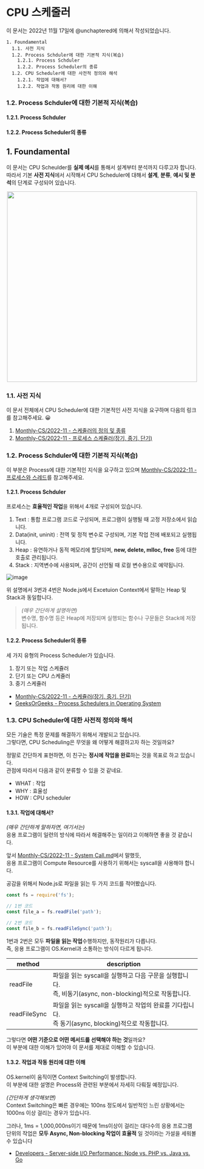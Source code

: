 # CPU 스케줄러

이 문서는 2022년 11월 17일에 @unchaptered에 의해서 작성되었습니다.

```
1. Foundamental
  1.1. 사전 지식
  1.2. Process Schduler에 대한 기본적 지식(복습)
    1.2.1. Process Schduler
    1.2.2. Process Scheduler의 종류
  1.2. CPU Scheduler에 대한 사전적 정의와 해석
    1.2.1. 작업에 대해서?
    1.2.2. 작업과 작동 원리에 대한 이해
```

### 1.2. Process Schduler에 대한 기본적 지식(복습)
#### 1.2.1. Process Schduler
#### 1.2.2. Process Scheduler의 종류

## 1. Foundamental

이 문서는 CPU Scheulder를 **실제 예시**를 통해서 설계부터 분석까지 다루고자 합니다.<br>
따라서 기본 **사전 지식**에서 시작해서 CPU Scheduler에 대해서 **설계**, **분류**, **예시 및 분석**의 단계로 구성되어 있습니다.

<p align="center">
   <img style="width: 500px;" src="https://user-images.githubusercontent.com/86306802/202479429-9994c417-2454-4e85-a53d-41ede2760602.jpg"/>
</p>

### 1.1. 사전 지식

이 문서 전체에서 CPU Scheduler에 대한 기본적인 사전 지식을 요구하며 다음의 링크를 참고해주세요. 😀

1. [Monthly-CS/2022-11 - 스케줄러의 정의 및 종류](https://github.com/monthly-cs/2022-11/blob/main/CPU%20%EC%8A%A4%EC%BC%80%EC%A4%84%EB%A7%81/1.%20%EC%8A%A4%EC%BC%80%EC%A4%84%EB%9F%AC%EC%9D%98%20%EC%A0%95%EC%9D%98%20%EB%B0%8F%20%EC%A2%85%EB%A5%98.md)
2. [Monthly-CS/2022-11 - 프로세스 스케쥴러(장기, 중기, 단기)](https://github.com/monthly-cs/2022-11/blob/main/CPU%20%EC%8A%A4%EC%BC%80%EC%A4%84%EB%A7%81/2.%20%EC%8A%A4%EC%BC%80%EC%A5%B4%EB%9F%AC(%EC%9E%A5%EA%B8%B0%2C%20%EC%A4%91%EA%B8%B0%2C%20%EB%8B%A8%EA%B8%B0).md)

### 1.2. Process Schduler에 대한 기본적 지식(복습)

이 부분은 Process에 대한 기본적인 지식을 요구하고 있으며 [Monthly-CS/2022-11 - 프로세스와 스레드](https://github.com/monthly-cs/2022-11/blob/main/%ED%94%84%EB%A1%9C%EC%84%B8%EC%8A%A4%2C%20%EC%8A%A4%EB%A0%88%EB%93%9C/1.%20%ED%94%84%EB%A1%9C%EC%84%B8%EC%8A%A4%EC%99%80%20%EC%8A%A4%EB%A0%88%EB%93%9C%EC%9D%98%20%EC%B0%A8%EC%9D%B4.md)를 참고해주세요.

#### 1.2.1. Process Schduler

프로세스는 **효율적인 작업**을 위해서 4개로 구성되어 있습니다.

1. Text : 통합 프로그램 코드로 구성되며, 프로그램이 실행될 때 고정 저장소에서 읽습니다.
2. Data(init, uninit) : 전역 및 정적 변수로 구성되며, 기본 작업 전에 배포되고 실행됩니다.
3. Heap : 유연하거나 동적 메모리에 할당되며, **new, delete, mlloc, free** 등에 대한 호출로 관리됩니다.
4. Stack : 지역변수에 사용되며, 공간이 선언될 때 로컬 변수용으로 예약됩니다.

![image](https://user-images.githubusercontent.com/86306802/202902431-7435fcc1-999f-45fe-8473-b721e32be583.png)

위 설명에서 3번과 4번은 Node.js에서 Excetuion Context에서 말하는 Heap 및 Stack과 동일합니다.

> _(매우 간단하게 설명하면)_ <br>
> 변수명, 함수명 등은 Heap에 저장되며
> 실행되는 함수나 구문들은 Stack에 저장됩니다.

#### 1.2.2. Process Scheduler의 종류

세 가지 유형의 Process Scheduler가 있습니다.

1. 장기 또는 작업 스케쥴러
2. 단기 또는 CPU 스케쥴러
3. 중기 스케쥴러

- [Monthly-CS/2022-11 - 스케쥴러(장기, 중기, 단기)](https://github.com/monthly-cs/2022-11/blob/main/CPU%20%EC%8A%A4%EC%BC%80%EC%A4%84%EB%A7%81/2.%20%EC%8A%A4%EC%BC%80%EC%A5%B4%EB%9F%AC(%EC%9E%A5%EA%B8%B0%2C%20%EC%A4%91%EA%B8%B0%2C%20%EB%8B%A8%EA%B8%B0).md)
- [GeeksOrGeeks - Process Schedulers in Operating System](https://www.geeksforgeeks.org/process-schedulers-in-operating-system/)

### 1.3. CPU Scheduler에 대한 사전적 정의와 해석

모든 기술은 특정 문제를 해결하기 위해서 개발되고 있습니다.<br>
그렇다면, CPU Scheduling은 무엇을 왜 어떻게 해결하고자 하는 것일까요?

정말로 간단하게 표현하면, 이 친구는 **정시에 작업을 완료**하는 것을 목표로 하고 있습니다.<br>
관점에 따라서 다음과 같이 분류할 수 있을 것 같네요.

- WHAT : 작업
- WHY : 효율성
- HOW : CPU scheduler

#### 1.3.1. 작업에 대해서?

_(매우 간단하게 말하자면, 여기서는)_<br>
응용 프로그램이 일련의 방식에 따라서 해결해주는 일이라고 이해하면 좋을 것 같습니다.

앞서 [Monthly-CS/2022-11 - System Call.md](https://github.com/monthly-cs/2022-11/blob/main/%EC%9A%B4%EC%98%81%EC%B2%B4%EC%A0%9C%20%EA%B0%9C%EB%A1%A0/3.%20System%20Call.md)에서 말했듯,<br>
응용 프로그램이 Compute Resource를 사용하기 위해서는 syscall을 사용해야 합니다.

공감을 위해서 Node.js로 파일을 읽는 두 가지 코드를 적어봤습니다.

```javascript
const fs = require('fs');

// 1번 코드
const file_a = fs.readFile('path');

// 2번 코드
const file_b = fs.readFileSync('path');
```

1번과 2번은 모두 **파일을 읽는 작업**수행하지만, 동작원리가 다릅니다. <br>
즉, 응용 프로그램이 OS.Kernel과 소통하는 방식이 다르게 됩니다.

| method | description |
| ------ | ----------- |
| readFile | 파일을 읽는 syscall을 실행하고 다음 구문을 실행합니다. <br> 즉, 비동기(async, non-blocking)적으로 작동합니다. |
| readFileSync | 파일을 읽는 syscall을 실행하고 작업의 완료를 기다립니다. <br> 즉 동기(async, blocking)적으로 작동합니다. |

그렇다면 **어떤 기준으로 어떤 메서드를 선택해야 하는 것**일까요? <br>
이 부분에 대한 이해가 있어야 이 문서를 제대로 이해할 수 있습니다.

#### 1.3.2. 작업과 작동 원리에 대한 이해

OS.kernel이 움직이면 Context Switching이 발생합니다.<br>
이 부분에 대한 설명은 Process와 관련된 부분에서 자세히 다뤄질 예정입니다.

_(간단하게 생각해보면)_<br>
Context Switching은 빠른 경우에는 100ns 정도에서 일반적인 느린 상황에서는 1000ns 이상 걸리는 경우가 있습니다.

그러나, 1ms = 1,000,000ns이기 때문에 1ms이상이 걸리는 대다수의 응용 프로그램 단위의 작업은 **모두 Async, Non-blocking 작업이 효율적** 일 것이라는 가설을 세워볼 수 있습니다

- [Developers - Server-side I/O Performance: Node vs. PHP vs. Java vs. Go](https://www.toptal.com/back-end/server-side-io-performance-node-php-java-go)

